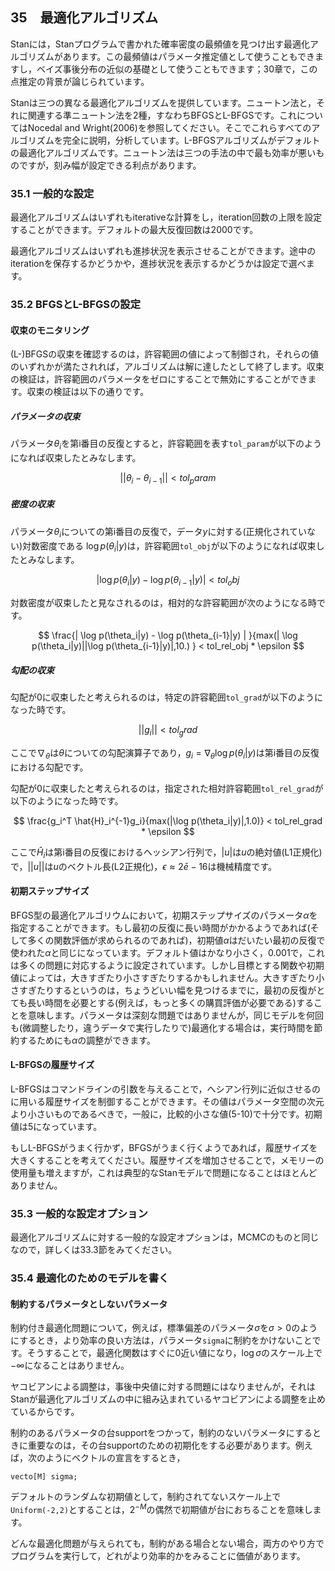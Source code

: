 ## 35　最適化アルゴリズム

Stanには，Stanプログラムで書かれた確率密度の最頻値を見つけ出す最適化アルゴリズムがあります。この最頻値はパラメータ推定値として使うこともできますし，ベイズ事後分布の近似の基礎として使うこともできます；30章で，この点推定の背景が論じられています。

Stanは三つの異なる最適化アルゴリズムを提供しています。ニュートン法と，それに関連する準ニュートン法を2種，すなわちBFGSとL-BFGSです。これについてはNocedal and Wright(2006)を参照してください。そこでこれらすべてのアルゴリズムを完全に説明，分析しています。L-BFGSアルゴリズムがデフォルトの最適化アルゴリズムです。ニュートン法は三つの手法の中で最も効率が悪いものですが，刻み幅が設定できる利点があります。

### 35.1 一般的な設定

最適化アルゴリズムはいずれもiterativeな計算をし，iteration回数の上限を設定することができます。デフォルトの最大反復回数は2000です。

最適化アルゴリズムはいずれも進捗状況を表示させることができます。途中のiterationを保存するかどうかや，進捗状況を表示するかどうかは設定で選べます。

### 35.2 BFGSとL-BFGSの設定

#### 収束のモニタリング

(L-)BFGSの収束を確認するのは，許容範囲の値によって制御され，それらの値のいずれかが満たされれば，アルゴリズムは解に達したとして終了します。収束の検証は，許容範囲のパラメータをゼロにすることで無効にすることができます。収束の検証は以下の通りです。

##### パラメータの収束

パラメータ$\theta_i$を第i番目の反復とすると，許容範囲を表す`tol_param`が以下のようになれば収束したとみなします。

$$|| \theta_i - \theta_{i-1} || < tol_param $$

##### 密度の収束

パラメータ$\theta_i$についての第i番目の反復で，データ$y$に対する(正規化されていない)対数密度である $\log p(\theta_i | y)$は，許容範囲`tol_obj`が以下のようになれば収束したとみなします。

$$ | \log p(\theta_i|y) - \log p(\theta_{i-1}|y) | < tol_obj $$

対数密度が収束したと見なされるのは，相対的な許容範囲が次のようになる時です。

$$ \frac{| \log p(\theta_i|y) - \log p(\theta_{i-1}|y) | }{max(| \log p(\theta_i|y)||\log p(\theta_{i-1}|y)|,10.) } < tol_rel_obj * \epsilon $$

##### 勾配の収束

勾配が0に収束したと考えられるのは，特定の許容範囲`tol_grad`が以下のようになった時です。

$$ ||g_i|| < tol_grad $$

ここで$\nabla_{\theta}$は$\theta$についての勾配演算子であり，$g_i = \nabla_{\theta} \log p(\theta_i | y)$は第i番目の反復における勾配です。

勾配が0に収束したと考えられるのは，指定された相対許容範囲`tol_rel_grad`が以下のようになった時です。

$$ \frac{g_i^T \hat{H}_i^{-1}g_i}{max(|\log p(\theta_i|y)|,1.0)} < tol_rel_grad * \epsilon $$

ここで$\hat{H}_i$は第i番目の反復におけるヘッシアン行列で，$|u|$は$u$の絶対値(L1正規化)で，$||u||$は$u$のベクトル長(L2正規化)，$\epsilon \approx 2\bar{e} - 16$は機械精度です。

#### 初期ステップサイズ

BFGS型の最適化アルゴリウムにおいて，初期ステップサイズのパラメータ$\alpha$を指定することができます。もし最初の反復に長い時間がかかるようであれば(そして多くの関数評価が求められるのであれば)，初期値$\alpha$はだいたい最初の反復で使われた$\alpha$と同じになっています。デフォルト値はかなり小さく，0.001で，これは多くの問題に対応するように設定されています。しかし目標とする関数や初期値によっては，大きすぎたり小さすぎたりするかもしれません。大きすぎたり小さすぎたりするというのは，ちょうどいい幅を見つけるまでに，最初の反復がとても長い時間を必要とする(例えば，もっと多くの購買評価が必要である)することを意味します。パラメータは深刻な問題ではありませんが，同じモデルを何回も(微調整したり，違うデータで実行したりで)最適化する場合は，実行時間を節約するためにも$\alpha$の調整ができます。

#### L-BFGSの履歴サイズ

L-BFGSはコマンドラインの引数を与えることで，へシアン行列に近似させるのに用いる履歴サイズを制御することができます。その値はパラメータ空間の次元より小さいものであるべきで，一般に，比較的小さな値(5-10)で十分です。初期値は5になっています。

もしL-BFGSがうまく行かず，BFGSがうまく行くようであれば，履歴サイズを大きくすることを考えてください。履歴サイズを増加させることで，メモリーの使用量も増えますが，これは典型的なStanモデルで問題になることはほとんどありません。

### 35.3 一般的な設定オプション

最適化アルゴリズムに対する一般的な設定オプションは，MCMCのものと同じなので，詳しくは33.3節をみてください。

### 35.4 最適化のためのモデルを書く

#### 制約するパラメータとしないパラメータ

制約付き最適化問題について，例えば，標準偏差のパラメータ$\sigma$を$\sigma >0$のようにするとき，より効率の良い方法は，パラメータ`sigma`に制約をかけないことです。そうすることで，最適化関数はすぐに0近い値になり，$\log \sigma$のスケール上で$-\infty$になることはありません。

ヤコビアンによる調整は，事後中央値に対する問題にはなりませんが，それはStanが最適化アルゴリズムの中に組み込まれているヤコビアンによる調整を止めているからです。

制約のあるパラメータの台supportをつかって，制約のないパラメータにするときに重要なのは，その台supportのための初期化をする必要があります。例えば，次のようにベクトルの宣言をするとき，

```
vecto[M] sigma;
```

デフォルトのランダムな初期値として，制約されてないスケール上で`Uniform(-2,2)`とすることは，$2^{-M}$の偶然で初期値が台におちることを意味します。

どんな最適化問題が与えられても，制約がある場合とない場合，両方のやり方でプログラムを実行して，どれがより効率的かをみることに価値があります。

